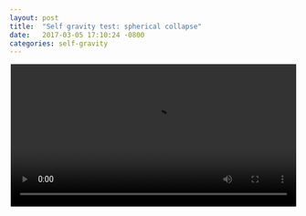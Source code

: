 ```yaml
---
layout: post
title:  "Self gravity test: spherical collapse"
date:   2017-03-05 17:10:24 -0800
categories: self-gravity
---
```




<div style="text-align: center">
<video src="{{ site.url }}assets/animation.mp4" width="500" height="250" controls preload> </video>
</div>
